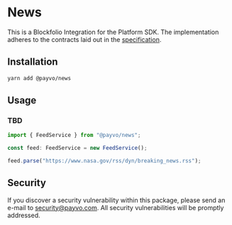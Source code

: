 # News

This is a Blockfolio Integration for the Platform SDK. The implementation adheres to the contracts laid out in the [specification](/docs/specification.md).

## Installation

```bash
yarn add @payvo/news
```

## Usage

### TBD

```typescript
import { FeedService } from "@payvo/news";

const feed: FeedService = new FeedService();

feed.parse("https://www.nasa.gov/rss/dyn/breaking_news.rss");
```

## Security

If you discover a security vulnerability within this package, please send an e-mail to [security@payvo.com](mailto:security@payvo.com). All security vulnerabilities will be promptly addressed.
